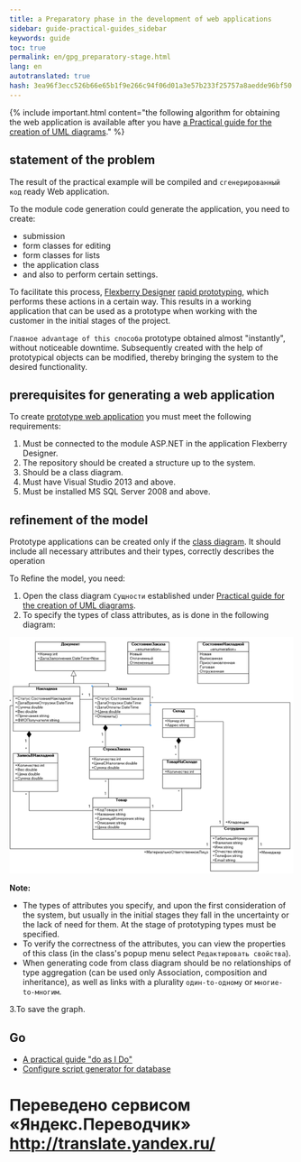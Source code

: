 ```yaml
--- 
title: a Preparatory phase in the development of web applications 
sidebar: guide-practical-guides_sidebar 
keywords: guide 
toc: true 
permalink: en/gpg_preparatory-stage.html 
lang: en 
autotranslated: true 
hash: 3ea96f3ecc526b66e65b1f9e266c94f06d01a3e57b233f25757a8aedde96bf50 
--- 
```


{% include important.html content="the following algorithm for obtaining the web application is available after you have [a Practical guide for the creation of UML diagrams](gpg_practical-guides-uml.html)." %} 

## statement of the problem 

The result of the practical example will be compiled and `сгенерированный код` ready Web application. 

To the module code generation could generate the application, you need to create: 

* submission 
* form classes for editing 
* form classes for lists 
* the application class 
* and also to perform certain settings. 

To facilitate this process, [Flexberry Designer](fd_landing_page.html) [rapid prototyping](fd_using-quick-prototyping.html), which performs these actions in a certain way. This results in a working application that can be used as a prototype when working with the customer in the initial stages of the project. 

`Главное advantage of this способа` prototype obtained almost "instantly", without noticeable downtime. Subsequently created with the help of prototypical objects can be modified, thereby bringing the system to the desired functionality. 

## prerequisites for generating a web application 

To create [prototype web application](fd_prototype-creation.html) you must meet the following requirements: 

1. Must be connected to the module ASP.NET in the application Flexberry Designer. 
2. The repository should be created a structure up to the system. 
3. Should be a class diagram. 
4. Must have Visual Studio 2013 and above. 
5. Must be installed MS SQL Server 2008 and above. 

## refinement of the model 

Prototype applications can be created only if the [class diagram](fd_class-diagram.html). It should include all necessary attributes and their types, correctly describes the operation 

To Refine the model, you need: 

1. Open the class diagram `Сущности` established under [Practical guide for the creation of UML diagrams](gpg_practical-guides-uml.html). 
2. To specify the types of class attributes, as is done in the following diagram: 

![](/images/pages/guides/flexberry-aspnet/refined-ckass-diagram.png) 

__Note:__ 

* The types of attributes you specify, and upon the first consideration of the system, but usually in the initial stages they fall in the uncertainty or the lack of need for them. At the stage of prototyping types must be specified. 
* To verify the correctness of the attributes, you can view the properties of this class (in the class's popup menu select `Редактировать свойства`).
* When generating code from class diagram should be no relationships of type aggregation (can be used only Association, composition and inheritance), as well as links with a plurality `один-to-одному` or `многие-to-многим`. 

3.To save the graph. 

## Go 

* [A practical guide "do as I Do"](gpg_landing-page.html) <i class="fa fa-arrow-up" aria-hidden="true"></i> 
* [Configure script generator for database](gpg_configuring-script-generator-db.html) <i class="fa fa-arrow-right" aria-hidden="true"></i> 



 # Переведено сервисом «Яндекс.Переводчик» http://translate.yandex.ru/